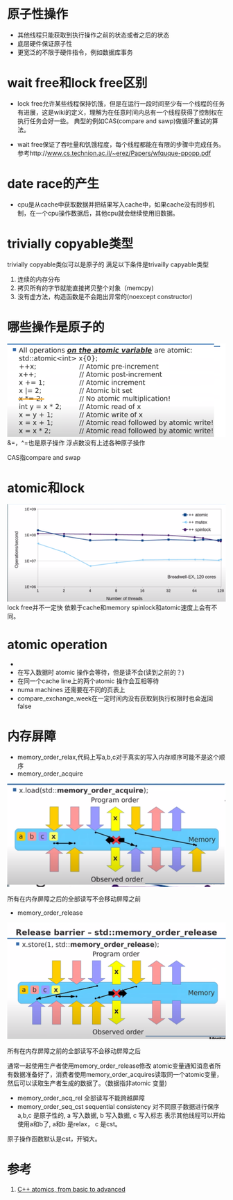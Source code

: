 # 原子性操作
* 其他线程只能获取到执行操作之前的状态或者之后的状态
* 底层硬件保证原子性
* 更宽泛的不限于硬件指令，例如数据库事务

# wait free和lock free区别
* lock free允许某些线程保持饥饿，但是在运行一段时间至少有一个线程的任务有进展，这是wiki的定义，理解为在任意时间内总有一个线程获得了控制权在执行任务会好一些。 典型的例如CAS(compare and sawp)做循环重试的算法。

* wait free保证了吞吐量和饥饿程度，每个线程都能在有限的步骤中完成任务。参考http://www.cs.technion.ac.il/~erez/Papers/wfquque-ppopp.pdf

# date race的产生
* cpu是从cache中获取数据并把结果写入cache中，如果cache没有同步机制，在一个cpu操作数据后，其他cpu就会继续使用旧数据。

# trivially copyable类型
trivially copyable类似可以是原子的
满足以下条件是trivailly capyable类型
1. 连续的内存分布
2. 拷贝所有的字节就能直接拷贝整个对象（memcpy)
3. 没有虚方法，构造函数是不会跑出异常的(noexcept constructor)

# 哪些操作是原子的

![原子操作图片示意][1]
&=，^=也是原子操作
浮点数没有上述各种原子操作

CAS指compare and swap

# atomic和lock
![原子操作图片示意][2]
lock free并不一定快
依赖于cache和memory spinlock和atomic速度上会有不同。

# atomic operation
* 
* 在写入数据时 atomic 操作会等待，但是读不会(读到之前的？)
* 在同一个cache line上的两个atomic 操作会互相等待
* numa machines 还需要在不同的页表上
* compare_exchange_week在一定时间内没有获取到执行权限时也会返回false


# 内存屏障
* memory_order_relax,代码上写a,b,c对于真实的写入内存顺序可能不是这个顺序
* memory_order_acquire

![memory_order_acquire][3]

所有在内存屏障之后的全部读写不会移动屏障之前

* memory_order_release

![memory_order_release][4]

所有在内存屏障之前的全部读写不会移动屏障之后

通常一起使用生产者使用memory_order_release修改 atomic变量通知消息者所有数据准备好了，消费者使用memory_order_acquires读取同一个atomic变量，然后可以读取生产者生成的数据了。（数据指非atomic 变量)

* memory_order_acq_rel 全部读写不能跨越屏障
* memory_order_seq_cst sequential consistency 对不同原子数据进行保序
a,b,c 是原子性的,
a 写入数据,
b 写入数据,
c 写入标志 表示其他线程可以开始使用a和b了,
a和b 是relax，
c 是cst。

原子操作函数默认是cst，开销大。
# 参考
1. [C++ atomics, from basic to advanced](https://www.youtube.com/watch?v=ZQFzMfHIxng)

[1]: ./atomic/atomic_operation.png
[2]: ./atomic/atomic_and_lock.png
[3]: ./atomic/acquire.png
[4]: ./atomic/release.png
[link]: https://www.youtube.com/watch?v=ZQFzMfHIxng